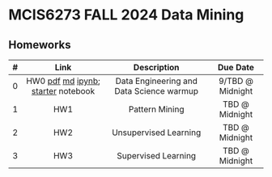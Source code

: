 # MCIS6273 FALL 2024 Data Mining


## Homeworks

| # | Link | Description | Due Date |
|:-:|:----:|:-----------:|:--------:|
| 0 | HW0 [pdf](./hw0/hw0.pdf) [md](./hw0/hw0.md) [ipynb](./hw0/hw0.ipynb); [starter](./hw0/hw0_starter_nb.ipynb) notebook  <br/>  | Data Engineering and Data Science warmup | 9/TBD @ Midnight |
| 1 | HW1 <br/>  | Pattern Mining | TBD @ Midnight |
| 2 | HW2 <br/>  | Unsupervised Learning | TBD @ Midnight |
| 3 | HW3 <br/>  | Supervised Learning | TBD @ Midnight |


<!--

## HW Tutorials
| HW | Link | Description | 
|:-:|:----:|:-----------:|
| HW0 | HW0-001 <br/> [[ipynb](./tutorials/hw0/tutorial_hw0-001.ipynb)] | Covers some basic Pandas operations, groupby and concat | 
|     | HW0-002 <br/> [[ipynb](./tutorials/hw0/tutorial_hw0-002.ipynb)] | Covers some basic file operations and concat | 
| HW2 | HW2-001 <br/> [[ipynb](./tutorials/hw2/tutorial_hw2-001.ipynb)] | Covers some basic GeoPandas operations | 


-->
